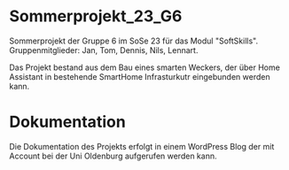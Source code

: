 # Sommerprojekt_23_G6
Sommerprojekt der Gruppe 6 im SoSe 23 für das Modul "SoftSkills". Gruppenmitglieder: Jan, Tom, Dennis, Nils, Lennart.

Das Projekt bestand aus dem Bau eines smarten Weckers, der über Home Assistant in bestehende SmartHome Infrasturkutr eingebunden werden kann.

# Dokumentation
Die Dokumentation des Projekts erfolgt in einem WordPress Blog der mit Account bei der Uni Oldenburg aufgerufen werden kann.
